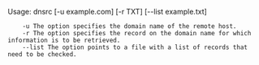 Usage: dnsrc [-u example.com] [-r TXT] [--list example.txt]
        
        -u The option specifies the domain name of the remote host.
        -r The option specifies the record on the domain name for which information is to be retrieved.
        --list The option points to a file with a list of records that need to be checked.
